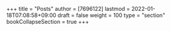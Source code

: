 +++
title = "Posts"
author = [7696122]
lastmod = 2022-01-18T07:08:58+09:00
draft = false
weight = 100
type = "section"
bookCollapseSection = true
+++
